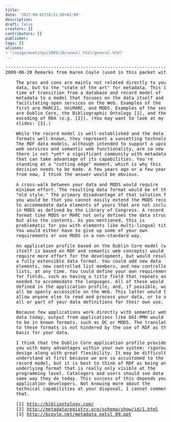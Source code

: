 ```yaml
---
title: 
date: '2017-09-01T16:21:09+01:00'
description: 
draft: false
creators: []
contributors: []
publisher: 
tags: []
aliases:
- "/usage/meetings/2009/10/seoul/_html/general.html"
---
```


<pre>
----------------------------------------------------------------------
2009-06-20 Remarks from Karen Coyle (used in this packet with permission!)

    The pros and cons are mainly not related directly to your
    data, but to the "state of the art" for metadata. This is a
    time of transition from a database and record model of
    metadata to a model that focuses on the data itself and on
    facilitating open services on the Web. Examples of the
    first are MARC21, UniMARC, and MODS. Examples of the second
    are Dublin Core, the Bibliographic Ontology [1], and the
    encoding of RDA (e.g. [2]). (You may want to look at my
    slides: [3].)

    While the record model is well-established and the data
    formats well-known, they represent a sunsetting technology.
    The RDF data models, although intended to support a upcoming
    web services and semantic web functionality, are so new that
    there is not *yet* a significant community with metadata
    that can take advantage of its capabilities. You're
    standing at a "cutting edge" moment, which is why this
    decision needs to be made. A few years ago or a few years
    from now, I think the answer would be obvious.

    A cross-walk between your data and MODS would require
    minimum effort. The resulting data format would be of the
    "old style." The primary disadvantage of that solution for
    you would be that you cannot easily extend the MODS record
    to accommodate data elements of yours that are not included
    in MODS as defined by the Library of Congress. A record
    format like MODS or MARC not only defines the data structure
    but also the contents. As you mentioned, this is
    problematic for you with elements like multi-lingual titles.
    You would either have to give up some of your own
    requirements or use MODS in a non-standard way.

    An application profile based on the Dublin Core model (which
    itself is based on RDF and semantic web concepts) would
    require more effort for the development, but would result in
    a fully extensible data format. You could add new data
    elements, new controlled list members, and new controlled
    lists, at any time. You could define your own requirement
    for fields, such as having a title field that repeats as
    needed to accommodate the languages. All of these would be
    defined in the application profile, and, if possible, would
    all be openly accessible on the Web. This latter would then
    allow anyone else to read and process your data, or to adopt
    all or part of your data definitions for their own use.

    Because few applications work directly with semantic web
    data today, output from applications like OAI-PMH would need
    to be in known formats, such as DC or MODS. The translation
    to these formats is not hindered by the use of RDF as the
    basis for your data.

    I think that the Dublin Core application profile provides
    you with many advantages within your own system: rigorous
    design along with great flexibility. It may be difficult to
    understand at first because we are so accustomed to the
    record model, but it is best to think of RDF as being an
    underlying format that is really only visible at the
    programming level. Catalogers and users should see data the
    same way they do today. This success of this depends your
    application developers. Not knowing more about the
    technical capabilities at your disposal, I cannot comment on
    that.

    [1] <a href="http://bibliontology.com/">http://bibliontology.com/</a>
    [2] <a href="http://metadataregistry.org/schema/show/id/1.html">http://metadataregistry.org/schema/show/id/1.html</a>
    [3] <a href="http://kcoyle.net/metadata_netsl_09.ppt">http://kcoyle.net/metadata_netsl_09.ppt</a>
</pre>
